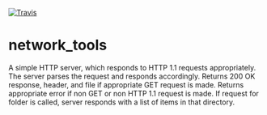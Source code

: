 [![Travis](<travis_badge_url>)](<travis_badge_url>)
# network_tools
A simple HTTP server, which responds to HTTP 1.1 requests appropriately.
The server parses the request and responds accordingly.
Returns 200 OK response, header, and file if appropriate GET request is made.
Returns appropriate error if non GET or non HTTP 1.1 request is made.
If request for folder is called, server responds with a list of items
in that directory.

